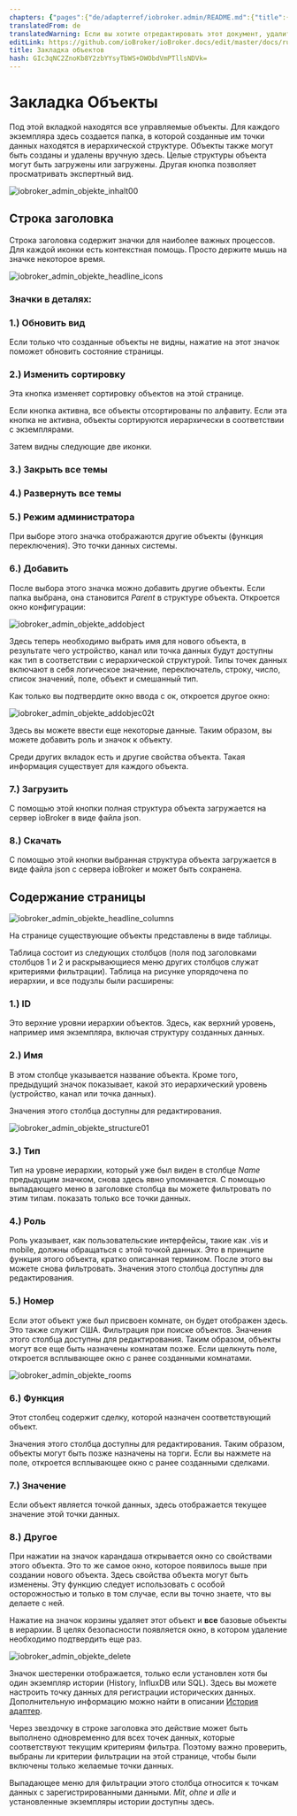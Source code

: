 ```yaml
---
chapters: {"pages":{"de/adapterref/iobroker.admin/README.md":{"title":{"de":"no title"},"content":"de/adapterref/iobroker.admin/README.md"},"de/adapterref/iobroker.admin/admin/tab-adapters.md":{"title":{"de":"Der Reiter Adapter"},"content":"de/adapterref/iobroker.admin/admin/tab-adapters.md"},"de/adapterref/iobroker.admin/admin/tab-instances.md":{"title":{"de":"Der Reiter Instanzen"},"content":"de/adapterref/iobroker.admin/admin/tab-instances.md"},"de/adapterref/iobroker.admin/admin/tab-objects.md":{"title":{"de":"Der Reiter Objekte"},"content":"de/adapterref/iobroker.admin/admin/tab-objects.md"},"de/adapterref/iobroker.admin/admin/tab-states.md":{"title":{"de":"Der Reiter Zustände"},"content":"de/adapterref/iobroker.admin/admin/tab-states.md"},"de/adapterref/iobroker.admin/admin/tab-groups.md":{"title":{"de":"Der Reiter Gruppen"},"content":"de/adapterref/iobroker.admin/admin/tab-groups.md"},"de/adapterref/iobroker.admin/admin/tab-users.md":{"title":{"de":"Der Reiter Benutzer"},"content":"de/adapterref/iobroker.admin/admin/tab-users.md"},"de/adapterref/iobroker.admin/admin/tab-events.md":{"title":{"de":"Der Reiter Ereignisse"},"content":"de/adapterref/iobroker.admin/admin/tab-events.md"},"de/adapterref/iobroker.admin/admin/tab-hosts.md":{"title":{"de":"Der Reiter Hosts"},"content":"de/adapterref/iobroker.admin/admin/tab-hosts.md"},"de/adapterref/iobroker.admin/admin/tab-enums.md":{"title":{"de":"Der Reiter Aufzählungen"},"content":"de/adapterref/iobroker.admin/admin/tab-enums.md"},"de/adapterref/iobroker.admin/admin/tab-log.md":{"title":{"de":"Der Reiter Log"},"content":"de/adapterref/iobroker.admin/admin/tab-log.md"},"de/adapterref/iobroker.admin/admin/tab-system.md":{"title":{"de":"Die Systemeinstellungen"},"content":"de/adapterref/iobroker.admin/admin/tab-system.md"}}}
translatedFrom: de
translatedWarning: Если вы хотите отредактировать этот документ, удалите поле «translatedFrom», в противном случае этот документ будет снова автоматически переведен
editLink: https://github.com/ioBroker/ioBroker.docs/edit/master/docs/ru/adapterref/iobroker.admin/admin/tab-objects.md
title: Закладка объектов
hash: GIc3qNC2ZnoKb8Y2zbYYsyTbWS+DWObdVmPTllsNDVk=
---
```

# Закладка Объекты
Под этой вкладкой находятся все управляемые объекты. Для каждого экземпляра здесь создается папка, в которой созданные им точки данных находятся в иерархической структуре. Объекты также могут быть созданы и удалены вручную здесь. Целые структуры объекта могут быть загружены или загружены. Другая кнопка позволяет просматривать экспертный вид.

<span style="line-height: 1.5; text-align: justify;"></span>

![iobroker_admin_objekte_inhalt00](../../../../de/adapterref/iobroker.admin/admin/img/tab-objects_Inhalt00.jpg)

## Строка заголовка
Строка заголовка содержит значки для наиболее важных процессов. Для каждой иконки есть контекстная помощь. Просто держите мышь на значке некоторое время.

![iobroker_admin_objekte_headline_icons](../../../../de/adapterref/iobroker.admin/admin/img/tab-objects_Headline_Icons.jpg)

### **Значки в деталях:**
### **1.) Обновить вид**
Если только что созданные объекты не видны, нажатие на этот значок поможет обновить состояние страницы.

### **2.) Изменить сортировку**
Эта кнопка изменяет сортировку объектов на этой странице.

Если кнопка активна, все объекты отсортированы по алфавиту. Если эта кнопка не активна, объекты сортируются иерархически в соответствии с экземплярами.

Затем видны следующие две иконки.

### **3.) Закрыть все темы**
### **4.) Развернуть все темы**
### **5.) Режим администратора**
При выборе этого значка отображаются другие объекты (функция переключения). Это точки данных системы.

### **6.) Добавить**
После выбора этого значка можно добавить другие объекты.
Если папка выбрана, она становится _Parent_ в структуре объекта.
Откроется окно конфигурации:

![iobroker_admin_objekte_addobject](../../../../de/adapterref/iobroker.admin/admin/img/tab-objects_AddObject.jpg)

Здесь теперь необходимо выбрать имя для нового объекта, в результате чего устройство, канал или точка данных будут доступны как тип в соответствии с иерархической структурой.
Типы точек данных включают в себя логическое значение, переключатель, строку, число, список значений, поле, объект и смешанный тип.

Как только вы подтвердите окно ввода с ок, откроется другое окно:

![iobroker_admin_objekte_addobjec02t](../../../../de/adapterref/iobroker.admin/admin/img/tab-objects_AddObjec02t.jpg)

Здесь вы можете ввести еще некоторые данные. Таким образом, вы можете добавить роль и значок к объекту.

Среди других вкладок есть и другие свойства объекта.
Такая информация существует для каждого объекта.

### **7.) Загрузить**
С помощью этой кнопки полная структура объекта загружается на сервер ioBroker в виде файла json.

### **8.) Скачать**
С помощью этой кнопки выбранная структура объекта загружается в виде файла json с сервера ioBroker и может быть сохранена.

## Содержание страницы
![iobroker_admin_objekte_headline_columns](../../../../de/adapterref/iobroker.admin/admin/img/tab-objects_Headline_Columns.jpg)

На странице существующие объекты представлены в виде таблицы.

Таблица состоит из следующих столбцов (поля под заголовками столбцов 1 и 2 и раскрывающиеся меню других столбцов служат критериями фильтрации).
Таблица на рисунке упорядочена по иерархии, и все подузлы были расширены:

### **1.) ID**
Это верхние уровни иерархии объектов. Здесь, как верхний уровень, например
имя экземпляра, включая структуру созданных данных.

### **2.) Имя**
В этом столбце указывается название объекта. Кроме того, предыдущий значок показывает, какой это иерархический уровень (устройство, канал или точка данных).

Значения этого столбца доступны для редактирования.

![iobroker_admin_objekte_structure01](../../../../de/adapterref/iobroker.admin/admin/img/tab-objects_Structure01.jpg)

### **3.) Тип**
Тип на уровне иерархии, который уже был виден в столбце _Name_ предыдущим значком, снова здесь явно упоминается. С помощью выпадающего меню в заголовке столбца вы можете фильтровать по этим типам. показать только все точки данных.

### 4.) Роль
Роль указывает, как пользовательские интерфейсы, такие как .vis и mobile, должны обращаться с этой точкой данных.
Это в принципе функция этого объекта, кратко описанная термином.
После этого вы можете снова фильтровать. Значения этого столбца доступны для редактирования.

### **5.) Номер**
Если этот объект уже был присвоен комнате, он будет отображен здесь.
Это также служит США. Фильтрация при поиске объектов.
Значения этого столбца доступны для редактирования. Таким образом, объекты могут все еще быть назначены комнатам позже.
Если щелкнуть поле, откроется всплывающее окно с ранее созданными комнатами.

![iobroker_admin_objekte_rooms](../../../../de/adapterref/iobroker.admin/admin/img/tab-objects_Rooms.jpg)

### **6.) Функция**
Этот столбец содержит сделку, которой назначен соответствующий объект.

Значения этого столбца доступны для редактирования. Таким образом, объекты могут быть позже назначены на торги. Если вы нажмете на поле, откроется всплывающее окно с ранее созданными сделками.

### **7.) Значение**
Если объект является точкой данных, здесь отображается текущее значение этой точки данных.

### **8.) Другое**
При нажатии на значок карандаша открывается окно со свойствами этого объекта.
Это то же самое окно, которое появилось выше при создании нового объекта.
Здесь свойства объекта могут быть изменены. Эту функцию следует использовать с особой осторожностью и только в том случае, если вы точно знаете, что вы делаете с ней.

Нажатие на значок корзины удаляет этот объект и **все** базовые объекты в иерархии. В целях безопасности появляется окно, в котором удаление необходимо подтвердить еще раз.

![iobroker_admin_objekte_delete](../../../../de/adapterref/iobroker.admin/admin/img/tab-objects_delete.jpg)

Значок шестеренки отображается, только если установлен хотя бы один экземпляр истории (History, InfluxDB или SQL).
Здесь вы можете настроить точку данных для регистрации исторических данных. Дополнительную информацию можно найти в описании [История адаптер](http://www.iobroker.net/?page_id=144&lang=de).

Через звездочку в строке заголовка это действие может быть выполнено одновременно для всех точек данных, которые соответствуют текущим критериям фильтра. Поэтому важно проверить, выбраны ли критерии фильтрации на этой странице, чтобы были включены только желаемые точки данных.

Выпадающее меню для фильтрации этого столбца относится к точкам данных с зарегистрированными данными.
_Mit_, _ohne_ и _alle_ и установленные экземпляры истории доступны здесь.
